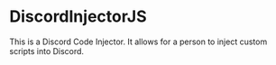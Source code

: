# DiscordInjectorJS
This is a Discord Code Injector. It allows for a person to inject custom scripts into Discord.

